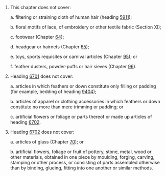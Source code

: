 1. This chapter does not cover:

    a. filtering or straining cloth of human hair (heading [5911](/headings/5911));

    b. floral motifs of lace, of embroidery or other textile fabric (Section XI);

    c. footwear (Chapter [64](/chapters/64));

    d. headgear or hairnets (Chapter [65](/chapters/65));

    e. toys, sports requisites or carnival articles (Chapter [95](/chapters/95)); or

    f. feather dusters, powder-puffs or hair sieves (Chapter [96](/chapters/96)).

2. Heading [6701](/headings/6701) does not cover:

    a. articles in which feathers or down constitute only filling or padding (for example, bedding of heading [9404](/headings/9404));

    b. articles of apparel or clothing accessories in which feathers or down constitute no more than mere trimming or padding; or

    c. artificial flowers or foliage or parts thereof or made up articles of heading [6702](/headings/6702).

3. Heading [6702](/headings/6702) does not cover:

    a. articles of glass (Chapter [70](/chapters/70)); or

    b. artificial flowers, foliage or fruit of pottery, stone, metal, wood or other materials, obtained in one piece by moulding, forging, carving, stamping or other process, or consisting of parts assembled otherwise than by binding, glueing, fitting into one another or similar methods.
